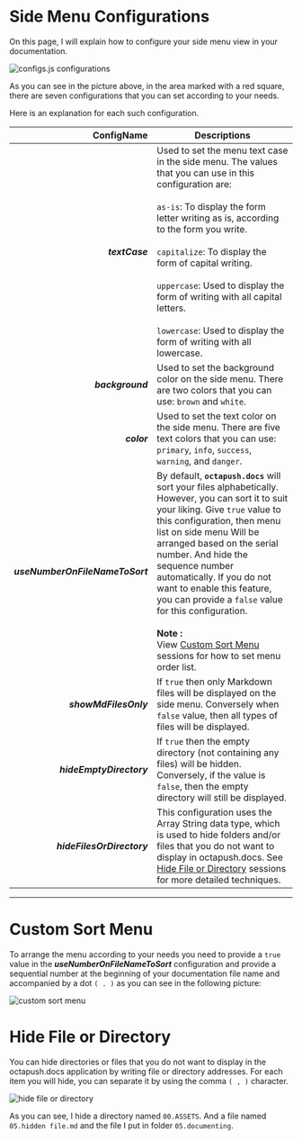# Side Menu Configurations

On this page, I will explain how to configure your side menu view in your documentation.

![configs.js configurations](https://cdn.rawgit.com/octapush/documentations/524bca74/octapush.docs/00.ASSETS/images/configs-js-behave-sidemenu.png)

As you can see in the picture above, in the area marked with a red square, there are seven configurations that you can set according to your needs.

Here is an explanation for each such configuration.

ConfigName                      | Descriptions
------------------------------: | ------------
_**textCase**_                  | Used to set the menu text case in the side menu. The values that you can use in this configuration are:<br /><br />`as-is`: To display the form letter writing as is, according to the form you write.<br /><br />`capitalize`: To display the form of capital writing.<br /><br />`uppercase`: Used to display the form of writing with all capital letters.<br /><br />`lowercase`: Used to display the form of writing with all lowercase.
_**background**_                | Used to set the background color on the side menu. There are two colors that you can use: `brown` and `white`.
_**color**_                     | Used to set the text color on the side menu. There are five text colors that you can use: `primary`, `info`, `success`, `warning`, and `danger`.
_**useNumberOnFileNameToSort**_ | By default, **`octapush.docs`** will sort your files alphabetically. However, you can sort it to suit your liking. Give `true` value to this configuration, then menu list on side menu Will be arranged based on the serial number. And hide the sequence number automatically. If you do not want to enable this feature, you can provide a `false` value for this configuration.<br /><br />**Note :**<br />View [Custom Sort Menu](#custom-sort-menu) sessions for how to set menu order list.
_**showMdFilesOnly**_           | If `true` then only Markdown files will be displayed on the side menu. Conversely when `false` value, then all types of files will be displayed.
_**hideEmptyDirectory**_        | If `true` then the empty directory (not containing any files) will be hidden. Conversely, if the value is `false`, then the empty directory will still be displayed.
_**hideFilesOrDirectory**_      | This configuration uses the Array String data type, which is used to hide folders and/or files that you do not want to display in octapush.docs. See [Hide File or Directory](#hide-file-or-directory) sessions for more detailed techniques.

- - -

# Custom Sort Menu
To arrange the menu according to your needs you need to provide a `true` value in the _**useNumberOnFileNameToSort**_ configuration and provide a sequential number at the beginning of your documentation file name and accompanied by a dot `( . )` as you can see in the following picture:


![custom sort menu](https://cdn.rawgit.com/octapush/documentations/7506fb4b/octapush.docs/00.ASSETS/images/github-octadocs-useNumberOnFileNameToSort.png)

# Hide File or Directory
You can hide directories or files that you do not want to display in the octapush.docs application by writing file or directory addresses. For each item you will hide, you can separate it by using the comma `( , )` character.

![hide file or directory](https://cdn.rawgit.com/octapush/documentations/7506fb4b/octapush.docs/00.ASSETS/images/configs-js-behave-sidemenu-hidding.png)

As you can see, I hide a directory named `00.ASSETS`. And a file named `05.hidden file.md` and the file I put in folder `05.documenting`.